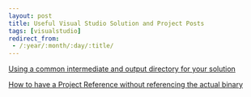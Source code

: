 ```yaml
---
layout: post
title: Useful Visual Studio Solution and Project Posts
tags: [visualstudio]
redirect_from:
 - /:year/:month/:day/:title/
---
```

[Using a common intermediate and output directory for your solution](http://blogs.msdn.com/b/kirillosenkov/archive/2015/04/04/using-a-common-intermediate-and-output-directory-for-your-solution.aspx)

[How to have a Project Reference without referencing the actual binary](http://blogs.msdn.com/b/kirillosenkov/archive/2015/04/04/how-to-have-a-project-reference-without-referencing-the-actual-binary.aspx)
